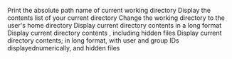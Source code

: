 Print the absolute path name of current working directory
Display the contents list of your current directory
Change the working directory to the user's home directory
Display current directory contents in a long format
Display current directory contents , including hidden files
Display current directory contents; in long format, with user and group IDs displayednumerically, and hidden files 
